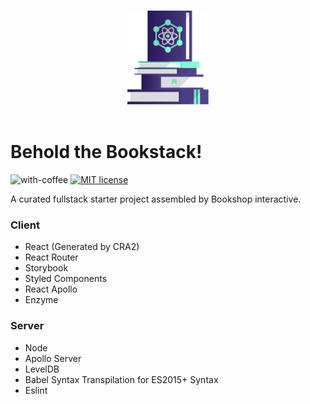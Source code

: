 <p align="center">
  <br />
  <img src="https://raw.githubusercontent.com/Bookshop-Interactive/repo-pictures/master/bookstack-template/bookstackfull.svg?sanitize=true" alt="Bookstack Template Logo" height="150" />
  <br /><br />
</p>

# Behold the Bookstack!

![with-coffee](https://img.shields.io/badge/made%20with-%E2%98%95%EF%B8%8F%20coffee-yellow.svg)
[![MIT license](https://img.shields.io/badge/License-MIT-blue.svg)](https://lbesson.mit-license.org/)

A curated fullstack starter project assembled by Bookshop interactive.

### Client

- React (Generated by CRA2)
- React Router
- Storybook
- Styled Components
- React Apollo
- Enzyme

### Server

- Node
- Apollo Server
- LevelDB
- Babel Syntax Transpilation for ES2015+ Syntax
- Eslint
